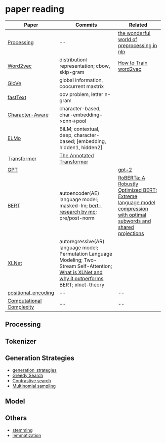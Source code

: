 
# paper reading

Paper | Commits | Related 
---|---|---|
[Processing]() | -- | [the wonderful world of preprocessing in nlp](https://mlexplained.com/2019/11/06/a-deep-dive-into-the-wonderful-world-of-preprocessing-in-nlp/)
[Word2vec]()| distributionl representation; cbow, skip-gram | [How to Train word2vec](http://jalammar.github.io/illustrated-word2vec/)
[GloVe]() | global information, coocurrent maxtrix|
[fastText]() | oov problem, letter n-gram | 
[Character-Aware](https://arxiv.org/pdf/1508.06615.pdf) | character-based, char-embedding->cnn->pool | 
[ELMo]() | BiLM; contextual, deep, character-based; [embedding, hidden1, hidden2] | 
[Transformer](https://arxiv.org/pdf/1706.03762.pdf) | [The Annotated Transformer](http://nlp.seas.harvard.edu/2018/04/03/attention.html#batches-and-masking) | 
[GPT]() | | [gpt-2]()
[BERT](https://arxiv.org/pdf/1810.04805.pdf) | autoencoder(AE) language model; masked-lm; [bert-research by mc](http://mccormickml.com/2019/11/11/bert-research-ep-1-key-concepts-and-sources/#31-input-representation--wordpiece-embeddings); pre/post-norm | [RoBERTa: A Robustly Optimized BERT](https://arxiv.org/pdf/1907.11692.pdf); [Extreme language model compression with optimal subwords and shared projections](https://arxiv.org/pdf/1909.11687.pdf)
[XLNet]() | autoregressive(AR) language model; Permutation Language Modeling; Two-Stream Self-Attention; [What is XLNet and why it outperforms BERT](https://towardsdatascience.com/what-is-xlnet-and-why-it-outperforms-bert-8d8fce710335); [xlnet-theory](http://fancyerii.github.io/2019/06/30/xlnet-theory/)
[positional_encoding](https://kazemnejad.com/blog/transformer_architecture_positional_encoding/) | -- | --
[Computational Complexity](https://zhuanlan.zhihu.com/p/264749298) | -- | --


## Processing


## Tokenizer


## Generation Strategies
- [generation_strategies](https://huggingface.co/docs/transformers/v4.29.1/en/generation_strategies)
- [Greedy Search]()
- [Contrastive search]()
- [Multinomial sampling]()


## Model 


## Others
- [stemming]()
- [lemmatization]()